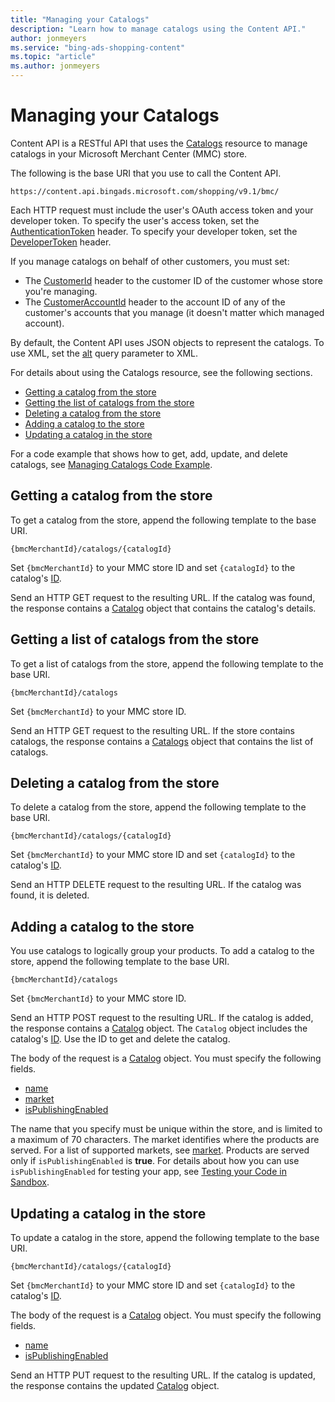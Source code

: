```yaml
---
title: "Managing your Catalogs"
description: "Learn how to manage catalogs using the Content API."
author: jonmeyers
ms.service: "bing-ads-shopping-content"
ms.topic: "article"
ms.author: jonmeyers
---
```


# Managing your Catalogs

Content API is a RESTful API that uses the [Catalogs](../shopping-content/catalogs-resource.md) resource to manage catalogs in your Microsoft Merchant Center (MMC) store. 

The following is the base URI that you use to call the Content API.

`https://content.api.bingads.microsoft.com/shopping/v9.1/bmc/`


Each HTTP request must include the user's OAuth access token and your developer token. To specify the user's access token, set the [AuthenticationToken](../shopping-content/catalogs-resource.md#authtoken) header. To specify your developer token, set the [DeveloperToken](../shopping-content/catalogs-resource.md#devtoken) header.

If you manage catalogs on behalf of other customers, you must set:

- The [CustomerId](../shopping-content/catalogs-resource.md#customerid) header to the customer ID of the customer whose store you're managing.
- The [CustomerAccountId](../shopping-content/catalogs-resource.md#customeraccountid) header to the account ID of any of the customer's accounts that you manage (it doesn't matter which managed account).

By default, the Content API uses JSON objects to represent the catalogs. To use XML, set the [alt](../shopping-content/products-resource.md#alt) query parameter to XML.

For details about using the Catalogs resource, see the following sections.

* [Getting a catalog from the store](#get)
* [Getting the list of catalogs from the store](#list)
* [Deleting a catalog from the store](#delete)
* [Adding a catalog to the store](#insert)
* [Updating a catalog in the store](#update)

For a code example that shows how to get, add, update, and delete catalogs, see [Managing Catalogs Code Example](../shopping-content/code-examples.md#catalog).


## <a name="get"></a> Getting a catalog from the store

To get a catalog from the store, append the following template to the base URI.

`{bmcMerchantId}/catalogs/{catalogId}`

Set `{bmcMerchantId}` to your MMC store ID and set `{catalogId}` to the catalog's [ID](../shopping-content/catalogs-resource.md#id). 

Send an HTTP GET request to the resulting URL. If the catalog was found, the response contains a [Catalog](../shopping-content/catalogs-resource.md#catalog) object that contains the catalog's details.


## <a name="list"></a> Getting a list of catalogs from the store

To get a list of catalogs from the store, append the following template to the base URI.

`{bmcMerchantId}/catalogs`

Set `{bmcMerchantId}` to your MMC store ID.

Send an HTTP GET request to the resulting URL. If the store contains catalogs, the response contains a [Catalogs](../shopping-content/catalogs-resource.md#catalogs) object that contains the list of catalogs. 


## <a name="delete"></a> Deleting a catalog from the store

To delete a catalog from the store, append the following template to the base URI.

`{bmcMerchantId}/catalogs/{catalogId}`

Set `{bmcMerchantId}` to your MMC store ID and set `{catalogId}` to the catalog's [ID](../shopping-content/catalogs-resource.md#id). 

Send an HTTP DELETE request to the resulting URL. If the catalog was found, it is deleted. 


## <a name="insert"></a> Adding a catalog to the store

You use catalogs to logically group your products. To add a catalog to the store, append the following template to the base URI.

`{bmcMerchantId}/catalogs`

Set `{bmcMerchantId}` to your MMC store ID. 

Send an HTTP POST request to the resulting URL. If the catalog is added, the response contains a [Catalog](../shopping-content/catalogs-resource.md#catalog) object. The `Catalog` object includes the catalog's [ID](../shopping-content/catalogs-resource.md#id). Use the ID to get and delete the catalog.

The body of the request is a [Catalog](../shopping-content/catalogs-resource.md#catalog) object. You must specify the following fields.

* [name](../shopping-content/catalogs-resource.md#name)
* [market](../shopping-content/catalogs-resource.md#market)
* [isPublishingEnabled](../shopping-content/catalogs-resource.md#ispublishingenabled)

The name that you specify must be unique within the store, and is limited to a maximum of 70 characters. The market identifies where the products are served. For a list of supported markets, see [market](../shopping-content/catalogs-resource.md#market). Products are served only if `isPublishingEnabled` is **true**. For details about how you can use `isPublishingEnabled` for testing your app, see [Testing your Code in Sandbox](../shopping-content/test-code-sandbox.md).
 

## <a name="update"></a> Updating a catalog in the store

To update a catalog in the store, append the following template to the base URI.

`{bmcMerchantId}/catalogs/{catalogId}`

Set `{bmcMerchantId}` to your MMC store ID and set `{catalogId}` to the catalog's [ID](../shopping-content/catalogs-resource.md#id). 

The body of the request is a [Catalog](../shopping-content/catalogs-resource.md#catalog) object. You must specify the following fields.

* [name](../shopping-content/catalogs-resource.md#name)
* [isPublishingEnabled](../shopping-content/catalogs-resource.md#ispublishingenabled)

Send an HTTP PUT request to the resulting URL. If the catalog is updated, the response contains the updated [Catalog](../shopping-content/catalogs-resource.md#catalog) object. 

<!--
This has to be a bug; Irfan checking.
You may not update the default catalog. If you try to update the default catalog, the request fails.
-->
